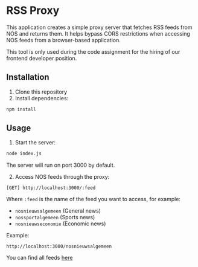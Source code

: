 # RSS Proxy

This application creates a simple proxy server that fetches RSS feeds from NOS and returns them. It helps bypass CORS restrictions when accessing NOS feeds from a browser-based application.

This tool is only used during the code assignment for the hiring of our frontend developer position.

## Installation

1. Clone this repository
2. Install dependencies:

```bash
npm install
```

## Usage

1. Start the server:

```bash
node index.js
```

The server will run on port 3000 by default.

2. Access NOS feeds through the proxy:

```
[GET] http://localhost:3000/:feed
```

Where `:feed` is the name of the feed you want to access, for example:
- `nosnieuwsalgemeen` (General news)
- `nossportalgemeen` (Sports news)
- `nosnieuwseconomie` (Economic news)

Example:
```
http://localhost:3000/nosnieuwsalgemeen
```

You can find all feeds [here](https://nos.nl/feeds)